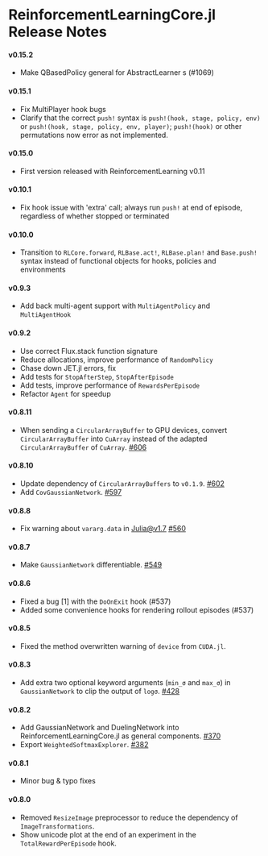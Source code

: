 # ReinforcementLearningCore.jl Release Notes

#### v0.15.2

- Make QBasedPolicy general for AbstractLearner s (#1069)

#### v0.15.1

- Fix MultiPlayer hook bugs
- Clarify that the correct `push!` syntax is `push!(hook, stage, policy, env)` or `push!(hook, stage, policy, env, player)`; `push!(hook)` or other permutations now error as not implemented.

#### v0.15.0

- First version released with ReinforcementLearning v0.11

#### v0.10.1

- Fix hook issue with 'extra' call; always run `push!` at end of episode, regardless of whether stopped or terminated

#### v0.10.0

- Transition to `RLCore.forward`, `RLBase.act!`, `RLBase.plan!` and `Base.push!` syntax instead of functional objects for hooks, policies and environments

#### v0.9.3

- Add back multi-agent support with `MultiAgentPolicy` and `MultiAgentHook`

#### v0.9.2

- Use correct Flux.stack function signature
- Reduce allocations, improve performance of `RandomPolicy`
- Chase down JET.jl errors, fix
- Add tests for `StopAfterStep`, `StopAfterEpisode`
- Add tests, improve performance of `RewardsPerEpisode`
- Refactor `Agent` for speedup

#### v0.8.11

- When sending a `CircularArrayBuffer` to GPU devices, convert `CircularArrayBuffer` into `CuArray` instead of the adapted `CircularArrayBuffer` of `CuArray`. [#606](https://github.com/JuliaReinforcementLearning/ReinforcementLearning.jl/pull/606)

#### v0.8.10

- Update dependency of `CircularArrayBuffers` to `v0.1.9`. [#602](https://github.com/JuliaReinforcementLearning/ReinforcementLearning.jl/pull/602)
- Add `CovGaussianNetwork`. [#597](https://github.com/JuliaReinforcementLearning/ReinforcementLearning.jl/pull/597)
#### v0.8.8

- Fix warning about `vararg.data` in Julia@v1.7 [#560](https://github.com/JuliaReinforcementLearning/ReinforcementLearning.jl/pull/560)

#### v0.8.7

- Make `GaussianNetwork` differentiable. [#549](https://github.com/JuliaReinforcementLearning/ReinforcementLearning.jl/pull/549)

#### v0.8.6

- Fixed a bug [1] with the `DoOnExit` hook (#537)
- Added some convenience hooks for rendering rollout episodes (#537)

#### v0.8.5

- Fixed the method overwritten warning of `device` from `CUDA.jl`.

#### v0.8.3

- Add extra two optional keyword arguments (`min_σ` and `max_σ`) in
  `GaussianNetwork` to clip the output of `logσ`. [#428](https://github.com/JuliaReinforcementLearning/ReinforcementLearning.jl/pull/428)

#### v0.8.2

- Add GaussianNetwork and DuelingNetwork into ReinforcementLearningCore.jl as general components. [#370](https://github.com/JuliaReinforcementLearning/ReinforcementLearning.jl/pull/370)
- Export `WeightedSoftmaxExplorer`.
  [#382](https://github.com/JuliaReinforcementLearning/ReinforcementLearning.jl/pull/382)

#### v0.8.1

- Minor bug & typo fixes

#### v0.8.0

- Removed `ResizeImage` preprocessor to reduce the dependency of `ImageTransformations`. 
- Show unicode plot at the end of an experiment in the `TotalRewardPerEpisode` hook.
